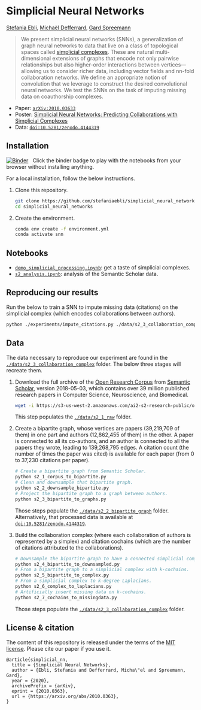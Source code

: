 # Simplicial Neural Networks

[Stefania Ebli], [Michaël Defferrard], [Gard Spreemann]

[Stefania Ebli]: https://people.epfl.ch/stefania.ebli
[Michaël Defferrard]: https://deff.ch/
[Gard Spreemann]: https://www.epfl.ch/labs/hessbellwald-lab/

> We present simplicial neural networks (SNNs), a generalization of graph neural networks to data that live on a class of topological spaces called [simplicial complexes].
> These are natural multi-dimensional extensions of graphs that encode not only pairwise relationships but also higher-order interactions between vertices—allowing us to consider richer data, including vector fields and nn-fold collaboration networks.
> We define an appropriate notion of convolution that we leverage to construct the desired convolutional neural networks.
> We test the SNNs on the task of imputing missing data on coauthorship complexes.

[PyTorch]: https://pytorch.org
[simplicial complexes]: https://en.wikipedia.org/wiki/Simplicial_complex

* Paper: [`arXiv:2010.03633`][paper]
* Poster: [Simplicial Neural Networks: Predicting Collaborations with Simplicial Complexes][poster]
* Data: [`doi:10.5281/zenodo.4144319`][data]

[paper]: https://arxiv.org/abs/2010.03633
[poster]: https://www.dropbox.com/s/nwzbizjiunqk3g6/Ebli.pdf
[data]: https://doi.org/10.5281/zenodo.4144319

## Installation

[![Binder](https://mybinder.org/badge_logo.svg)][binder_lab]
&nbsp; Click the binder badge to play with the notebooks from your browser without installing anything.

[binder_lab]: https://mybinder.org/v2/gh/stefaniaebli/simplicial_neural_networks/main

For a local installation, follow the below instructions.

1. Clone this repository.
    ```sh
    git clone https://github.com/stefaniaebli/simplicial_neural_networks.git
    cd simplicial_neural_networks
    ```

2. Create the environment.
    ```sh
    conda env create -f environment.yml
    conda activate snn
    ```

## Notebooks

* [`demo_simplicial_processing.ipynb`]: get a taste of simplicial complexes.
* [`s2_analysis.ipynb`]: analysis of the Semantic Scholar data.

[`demo_simplicial_processing.ipynb`]: https://nbviewer.jupyter.org/github/stefaniaebli/simplicial_neural_networks/blob/main/notebooks/demo_simplicial_processing.ipynb
[`s2_analysis.ipynb`]: https://nbviewer.jupyter.org/github/stefaniaebli/simplicial_neural_networks/blob/main/notebooks/s2_analysis.ipynb

## Reproducing our results

Run the below to train a SNN to impute missing data (citations) on the simplicial complex (which encodes collaborations between authors).

```sh
python ./experiments/impute_citations.py ./data/s2_3_collaboration_complex .experiments/output 150250 30
```

## Data

The data necessary to reproduce our experiment are found in the [`./data/s2_3_collaboration_complex`](./data/s2_3_collaboration_complex) folder.
The below three stages will recreate them.

[Semantic Scholar]: https://semanticscholar.org
[Open Research Corpus]: https://api.semanticscholar.org/corpus

1. Download the full archive of the [Open Research Corpus] from [Semantic Scholar], version 2018-05-03, which contains over 39 million published research papers in Computer Science, Neuroscience, and Biomedical.
    ```sh
    wget -i https://s3-us-west-2.amazonaws.com/ai2-s2-research-public/open-corpus/2018-05-03/manifest.txt -P data/s2_1_raw/
    ```
   This step populates the [`./data/s2_1_raw`](./data/s2_1_raw) folder.

2. Create a bipartite graph, whose vertices are papers (39,219,709 of them) in one part and authors (12,862,455 of them) in the other.
   A paper is connected to all its co-authors, and an author is connected to all the papers they wrote, leading to 139,268,795 edges.
   A citation count (the number of times the paper was cited) is available for each paper (from 0 to 37,230 citations per paper).
    ```sh
    # Create a bipartite graph from Semantic Scholar.
    python s2_1_corpus_to_bipartite.py
    # Clean and downsample that bipartite graph.
    python s2_2_downsample_bipartite.py
    # Project the bipartite graph to a graph between authors.
    python s2_3_bipartite_to_graphs.py
    ```
   Those steps populate the [`./data/s2_2_bipartite_graph`](./data/s2_2_bipartite_graph) folder.
   Alternatively, that processed data is available at [`doi:10.5281/zenodo.4144319`][data].

3. Build the collaboration complex (where each collaboration of authors is represented by a simplex) and citation cochains (which are the number of citations attributed to the collaborations).
    ```sh
    # Downsample the bipartite graph to have a connected simplicial complex.
    python s2_4_bipartite_to_downsampled.py
    # From a bipartite graph to a simplicial complex with k-cochains.
    python s2_5_bipartite_to_complex.py
    # From a simplicial complex to k-degree Laplacians.
    python s2_6_complex_to_laplacians.py
    # Artificially insert missing data on k-cochains.
    python s2_7_cochains_to_missingdata.py
    ```
   Those steps populate the [`./data/s2_3_collaboration_complex`](./data/s2_3_collaboration_complex) folder.

## License & citation

The content of this repository is released under the terms of the [MIT license](LICENSE.txt).
Please cite our paper if you use it.

```
@article{simplicial_nn,
  title = {Simplicial Neural Networks},
  author = {Ebli, Stefania and Defferrard, Micha\"el and Spreemann, Gard},
  year = {2020},
  archivePrefix = {arXiv},
  eprint = {2010.0363},
  url = {https://arxiv.org/abs/2010.0363},
}
```
